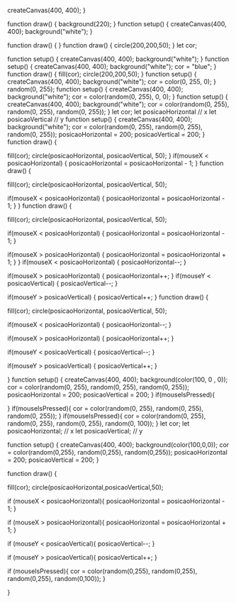 
  createCanvas(400, 400);
}

function draw() {
  background(220);
}
function setup() {
  createCanvas(400, 400);
  background("white");
}

function draw() {
}
function draw() {
  circle(200,200,50);
}
let cor;

function setup() {
  createCanvas(400, 400);
  background("white");
}
function setup() {
  createCanvas(400, 400);
  background("white");
  cor = "blue";
}
function draw() {
  fill(cor);
  circle(200,200,50);
}
function setup() {
  createCanvas(400, 400);
  background("white");
  cor = color(0, 255, 0);
}
random(0, 255);
function setup() {
  createCanvas(400, 400);
  background("white");
  cor = color(random(0, 255), 0, 0);
}
function setup() {
  createCanvas(400, 400);
  background("white");
  cor = color(random(0, 255), random(0, 255), random(0, 255));
}
let cor;
let posicaoHorizontal // x
let posicaoVertical // y
function setup() {
  createCanvas(400, 400);
  background("white");
  cor = color(random(0, 255), random(0, 255), random(0, 255));
  posicaoHorizontal = 200;
  posicaoVertical = 200;
}
function draw() {
  
  fill(cor);
  circle(posicaoHorizontal, posicaoVertical, 50);
}
if(mouseX < posicaoHorizontal) {
    posicaoHorizontal = posicaoHorizontal - 1;
}
function draw() {
  
  fill(cor);
  circle(posicaoHorizontal, posicaoVertical, 50);
  
  if(mouseX < posicaoHorizontal) {
    posicaoHorizontal = posicaoHorizontal - 1;
  }
}
function draw() {
  
  fill(cor);
  circle(posicaoHorizontal, posicaoVertical, 50);
  
  if(mouseX < posicaoHorizontal) {
    posicaoHorizontal = posicaoHorizontal - 1;
  }
  
  if(mouseX > posicaoHorizontal) {
    posicaoHorizontal = posicaoHorizontal + 1;
  }
}
if(mouseX < posicaoHorizontal) {
    posicaoHorizontal--;
}
  
if(mouseX > posicaoHorizontal) {
    posicaoHorizontal++;
}
if(mouseY < posicaoVertical) {
    posicaoVertical--;
}
  
if(mouseY > posicaoVertical) {
    posicaoVertical++;
}
function draw() {
  
  fill(cor);
  circle(posicaoHorizontal, posicaoVertical, 50);
  
  if(mouseX < posicaoHorizontal) {
    posicaoHorizontal--;
  }
  
  if(mouseX > posicaoHorizontal) {
    posicaoHorizontal++;
  }
  
  if(mouseY < posicaoVertical) {
    posicaoVertical--;
  }
  
  if(mouseY > posicaoVertical) {
    posicaoVertical++;
  }
  
}
function setup() {
  createCanvas(400, 400);
  background(color(100, 0 , 0));
  cor = color(random(0, 255), random(0, 255), random(0, 255));
  posicaoHorizontal = 200;
  posicaoVertical = 200;
}
if(mouseIsPressed){
    
}
if(mouseIsPressed){
    cor = color(random(0, 255), random(0, 255), random(0, 255));
}
if(mouseIsPressed){
    cor = color(random(0, 255), random(0, 255), random(0, 255), random(0, 100));
}
let cor;
let posicaoHorizontal; // x
let posicaoVertical; // y

function setup() {
  createCanvas(400, 400);
   background(color(100,0,0));
  cor = color(random(0,255), random(0,255), random(0,255));
  posicaoHorizontal = 200;
  posicaoVertical = 200;
}


function draw() {
  
  fill(cor);
  circle(posicaoHorizontal,posicaoVertical,50);
 
  
  
  if (mouseX < posicaoHorizontal){
    posicaoHorizontal =  posicaoHorizontal - 1;
  }
  
  if (mouseX > posicaoHorizontal){
    posicaoHorizontal =  posicaoHorizontal + 1;
  }
  
  if (mouseY < posicaoVertical){
    posicaoVertical--;
  }
    
  if (mouseY > posicaoVertical){
    posicaoVertical++;
  }
  
  if (mouseIsPressed){
    cor = color(random(0,255), random(0,255), random(0,255), random(0,100));
  }
    
}
